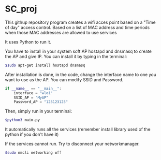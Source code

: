 # SC_proj

This githup repository program creates a wifi acces point based on a "Time of day" access control. Based on a list of MAC address and time periods when those MAC addresses are allowed to use services

It uses Python to run it.

You have to install in your system soft AP hostapd and dnsmasq to create the AP and give IP. You can install it by typing in the terminal:

```bash
$sudo apt-get install hostapd dnsmasq
```

After installation is done, in the code, change the interface name to one you want to use as the AP. You can modify SSID and Password. 
```python
if __name__ == "__main__":
    interface = "wlo1"
    SSID_AP = "MyAP"
    Password_AP = "123123123"
```

Then, simply run in your terminal:
```bash
$python3 main.py
```

It automatically runs all the services
(remember install library used of the python if you don't have it)

If the services cannot run. Try to disconnect your networkmanager.
```bash
$sudo nmcli networking off
```
